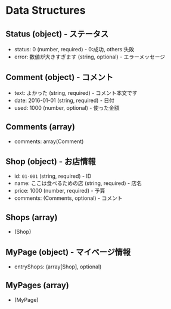 # Data Structures

## Status (object) - ステータス
+ status: 0 (number, required) - 0:成功, others:失敗
+ error: 数値が大きすぎます (string, optional) - エラーメッセージ

## Comment (object) - コメント
+ text: よかった (string, required) - コメント本文です
+ date: 2016-01-01 (string, required) - 日付
+ used: 1000 (number, optional) - 使った金額

## Comments (array)
+ comments: array(Comment)

## Shop (object) - お店情報
+ id: `01-001` (string, required) - ID
+ name: ここは食べるための店 (string, required) - 店名
+ price: 1000 (number, required) - 予算
+ comments:  (Comments, optional) - コメント

## Shops (array)
+ (Shop)

## MyPage (object) - マイページ情報
+ entryShops: (array[Shop], optional)

## MyPages (array)
+ (MyPage)